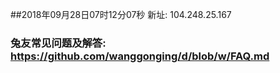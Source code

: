 ##2018年09月28日07时12分07秒 新址: 104.248.25.167
### 兔友常见问题及解答: https://github.com/wanggonging/d/blob/w/FAQ.md
